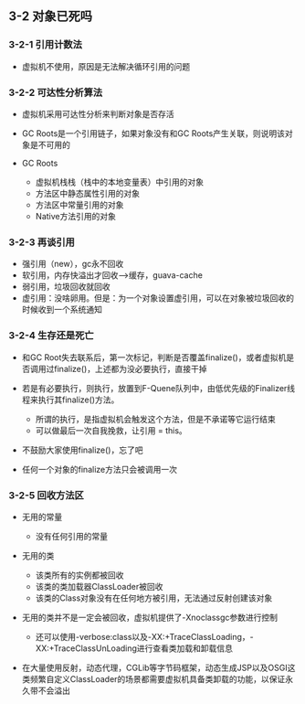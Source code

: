 ## 3-2 对象已死吗

### 3-2-1 引用计数法

- 虚拟机不使用，原因是无法解决循环引用的问题

  

### 3-2-2 可达性分析算法

- 虚拟机采用可达性分析来判断对象是否存活

- GC Roots是一个引用链子，如果对象没有和GC Roots产生关联，则说明该对象是不可用的

- GC Roots
  - 虚拟机栈栈（栈中的本地变量表）中引用的对象
  - 方法区中静态属性引用的对象
  - 方法区中常量引用的对象
  - Native方法引用的对象
  
  

### 3-2-3 再谈引用

- 强引用（new），gc永不回收
- 软引用，内存快溢出才回收-->缓存，guava-cache
- 弱引用，垃圾回收就回收
- 虚引用：没啥卵用。但是：为一个对象设置虚引用，可以在对象被垃圾回收的时候收到一个系统通知



### 3-2-4 生存还是死亡

- 和GC Root失去联系后，第一次标记，判断是否覆盖finalize()，或者虚拟机是否调用过finalize()，上述都为没必要执行，直接干掉
- 若是有必要执行，则执行，放置到F-Quene队列中，由低优先级的Finalizer线程来执行其finalize()方法。
  - 所谓的执行，是指虚拟机会触发这个方法，但是不承诺等它运行结束
  - 可以做最后一次自我挽救，让引用 = this。
- 不鼓励大家使用finalize()，忘了吧

- 任何一个对象的finalize方法只会被调用一次



### 3-2-5 回收方法区

- 无用的常量

  - 没有任何引用的常量

    

- 无用的类
  - 该类所有的实例都被回收
  - 该类的类加载器ClassLoader被回收
  - 该类的Class对象没有在任何地方被引用，无法通过反射创建该对象
- 无用的类并不是一定会被回收，虚拟机提供了-Xnoclassgc参数进行控制
  - 还可以使用-verbose:class以及-XX:+TraceClassLoading，-XX:+TraceClassUnLoading进行查看类加载和卸载信息
- 在大量使用反射，动态代理，CGLib等字节码框架，动态生成JSP以及OSGI这类频繁自定义ClassLoader的场景都需要虚拟机具备类卸载的功能，以保证永久带不会溢出